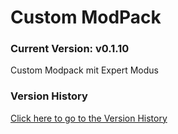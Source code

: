 # Custom ModPack

### Current Version: v0.1.10

Custom Modpack mit Expert Modus

### Version History

[Click here to go to the Version History](VERSIONS.md)
